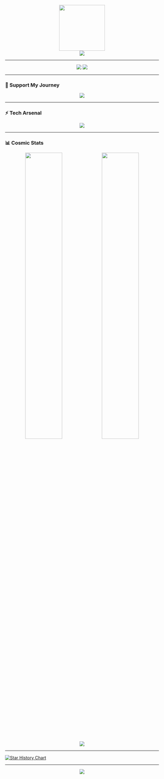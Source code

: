<p align="center">
  <img src="https://github.com/7oSkaaa/7oSkaaa/blob/main/Images/about_me.gif?raw=true" width="150px">
  <br>
  <img src="https://readme-typing-svg.demolab.com?font=Orbitron&size=26&duration=4000&pause=1000&color=9D4EDD&center=true&vCenter=true&width=500&lines=Full-Stack+Developer;Open-Source+Enthusiast;Problem+Solver">
</p>

---

<p align="center">
  <img src="https://komarev.com/ghpvc/?username=dihaxn&label=Cosmic+Visitors&color=7B2CBF&style=flat-square">
  <a href="https://twitter.com/dihaxn">
    <img src="https://img.shields.io/twitter/follow/dihaxn?logo=twitter&style=for-the-badge&color=9D4EDD&labelColor=000000">
  </a>
</p>

---

### 🚀 Support My Journey
<p align="center">
  <a href="https://www.buymeacoffee.com/ihanlaknukl">
    <img src="https://img.shields.io/badge/Buy_Me_A_Coffee-FFDD00?style=for-the-badge&logo=buy-me-a-coffee&logoColor=black">
  </a>
</p>

---

### ⚡ Tech Arsenal
<p align="center">
  <img src="https://skillicons.dev/icons?i=aws,docker,cpp,cs,java,js,ts,css,html,tailwind,php,laravel,git,mongodb,mysql,nodejs,express,react,redux,spring,figma,postman,jenkins&perline=12">
</p>

---

### 📊 Cosmic Stats
<p align="center">
  <img src="https://github-readme-stats.vercel.app/api?username=dihaxn&show_icons=true&theme=dark&bg_color=0D1117&title_color=9D4EDD&icon_color=7B2CBF&text_color=FFFFFF&border_color=7B2CBF" width="49%">
  <img src="https://github-readme-streak-stats.herokuapp.com?user=dihaxn&theme=dark&background=0D1117&border=7B2CBF&stroke=7B2CBF&dates=9D4EDD&ring=9D4EDD&fire=9D4EDD&currStreakNum=FFFFFF&sideNums=FFFFFF&currStreakLabel=9D4EDD" width="49%">
</p>

<p align="center">
  <img src="https://github-readme-stats.vercel.app/api/top-langs?username=dihaxn&layout=compact&theme=dark&bg_color=0D1117&title_color=9D4EDD&text_color=FFFFFF&border_color=7B2CBF">
</p>

---

[![Star History Chart](https://api.star-history.com/svg?repos=dihaxn/dihaxn&type=Timeline&theme=dark&bg_color=0D1117&title_color=9D4EDD)](https://star-history.com/#dihaxn/dihaxn&Timeline)

---

<p align="center">
  <img src="https://capsule-render.vercel.app/api?type=waving&color=7B2CBF&height=120&section=footer&animation=twinkling">
</p>
